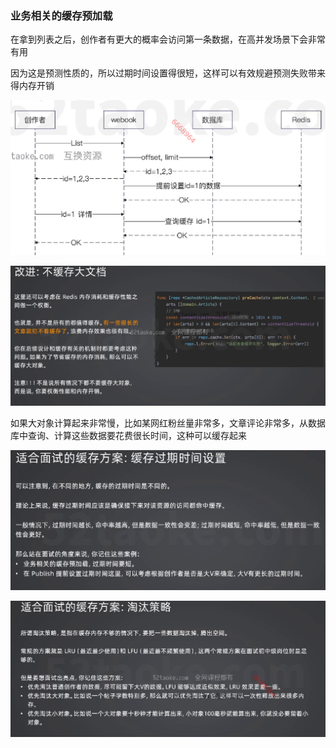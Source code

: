 ### 业务相关的缓存预加载

在拿到列表之后，创作者有更大的概率会访问第一条数据，在高并发场景下会非常有用

因为这是预测性质的，所以过期时间设置得很短，这样可以有效规避预测失败带来得内存开销

![image-20240315180456601](./img/预加载缓存.png)

![image-20240315182018837](./img/不缓存大文档.png)

如果大对象计算起来非常慢，比如某网红粉丝量非常多，文章评论非常多，从数据库中查询、计算这些数据要花费很长时间，这种可以缓存起来

![image-20240315183654552](./img/缓存过期时间如何设置.png)

![image-20240315184114554](./img/缓存淘汰策略.png)